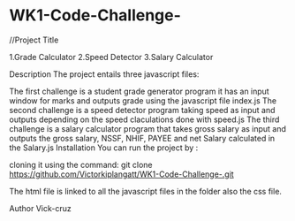 # WK1-Code-Challenge-
//Project Title

1.Grade Calculator
2.Speed Detector 
3.Salary Calculator

Description
The project entails three javascript files:

The first challenge is a student grade generator program it has an input window for marks and outputs grade using the javascript file index.js
The second challenge is a speed detector program taking speed as input and outputs depending on the speed claculations done with speed.js
The third challenge is a salary calculator program that takes gross salary as input and outputs the gross salary, NSSF, NHIF, PAYEE and net Salary calculated in the Salary.js
Installation
You can run the project by :

cloning it using the command: git clone https://github.com/Victorkiplangatt/WK1-Code-Challenge-.git

The html file is linked to all the javascript files in the folder also the css file.

Author
Vick-cruz

